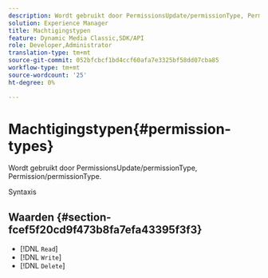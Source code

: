 ```yaml
---
description: Wordt gebruikt door PermissionsUpdate/permissionType, Permission/permissionType.
solution: Experience Manager
title: Machtigingstypen
feature: Dynamic Media Classic,SDK/API
role: Developer,Administrator
translation-type: tm+mt
source-git-commit: 052bfcbcf1bd4ccf60afa7e3325bf58dd07cba85
workflow-type: tm+mt
source-wordcount: '25'
ht-degree: 0%

---
```



# Machtigingstypen{#permission-types}

Wordt gebruikt door PermissionsUpdate/permissionType, Permission/permissionType.

Syntaxis

## Waarden {#section-fcef5f20cd9f473b8fa7efa43395f3f3}

* [!DNL `Read`]
* [!DNL `Write`]
* [!DNL `Delete`]

